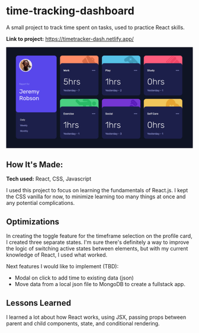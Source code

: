 # time-tracking-dashboard
A small project to track time spent on tasks, used to practice React skills.

**Link to project:** https://timetracker-dash.netlify.app/

![Time Tracking Dashboard](./my-app/src/images/screenshot.png)

## How It's Made:

**Tech used:** React, CSS, Javascript

I used this project to focus on learning the fundamentals of React.js. I kept the CSS vanilla for now, to minimize learning too many things at once and any potential complications. 

## Optimizations

In creating the toggle feature for the timeframe selection on the profile card, I created three separate states. I'm sure there's definitely a way to improve the logic of switching active states between elements, but with my current knowledge of React, I used what worked.

Next features I would like to implement (TBD):
- Modal on click to add time to existing data (json)
- Move data from a local json file to MongoDB to create a fullstack app.

## Lessons Learned

I learned a lot about how React works, using JSX, passing props between parent and child components, state, and conditional rendering.
